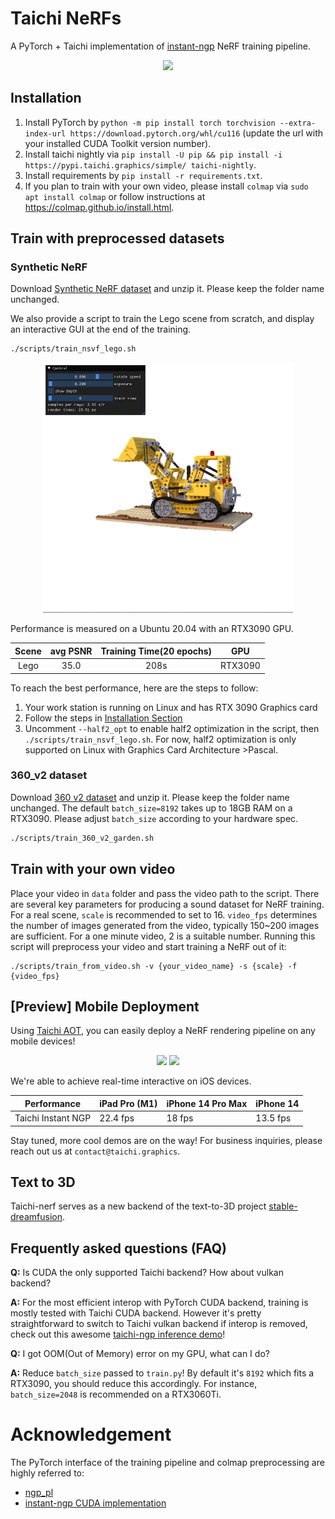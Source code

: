 # Taichi NeRFs

A PyTorch + Taichi implementation of [instant-ngp](https://nvlabs.github.io/instant-ngp/assets/mueller2022instant.pdf) NeRF training pipeline.

<p align="center">
<img src="assets/office.gif" width="200">
</p>

## Installation

1. Install PyTorch by `python -m pip install torch torchvision --extra-index-url https://download.pytorch.org/whl/cu116` (update the url with your installed CUDA Toolkit version number).
2. Install taichi nightly via `pip install -U pip && pip install -i https://pypi.taichi.graphics/simple/ taichi-nightly`.
3. Install requirements by `pip install -r requirements.txt`.
4. If you plan to train with your own video, please install `colmap` via `sudo apt install colmap` or follow instructions at https://colmap.github.io/install.html.

## Train with preprocessed datasets

### Synthetic NeRF

Download [Synthetic NeRF dataset](https://dl.fbaipublicfiles.com/nsvf/dataset/Synthetic_NeRF.zip) and unzip it. Please keep the folder name unchanged.


We also provide a script to train the Lego scene from scratch, and display an interactive GUI at the end of the training.

```bash
./scripts/train_nsvf_lego.sh
```

<p align="center">
<img src="assets/ngp_gui.gif" width="400">
</p>

Performance is measured on a Ubuntu 20.04 with an RTX3090 GPU.

| Scene | avg PSNR | Training Time(20 epochs) |   GPU   |
| :---: | :------: | :----------------------: | :-----: |
| Lego  |   35.0   |           208s           | RTX3090 |

To reach the best performance, here are the steps to follow:
1. Your work station is running on Linux and has RTX 3090 Graphics card
2. Follow the steps in [Installation Section](https://github.com/taichi-dev/taichi-nerfs#installation)
3. Uncomment `--half2_opt` to enable half2 optimization in the script, then `./scripts/train_nsvf_lego.sh`. For now, half2 optimization is only supported on Linux with Graphics Card Architecture >Pascal.


### 360_v2 dataset

Download [360 v2 dataset](http://storage.googleapis.com/gresearch/refraw360/360_v2.zip) and unzip it. Please keep the folder name unchanged. The default `batch_size=8192` takes up to 18GB RAM on a RTX3090. Please adjust `batch_size` according to your hardware spec. 

```bash
./scripts/train_360_v2_garden.sh
```

## Train with your own video

Place your video in `data` folder and pass the video path to the script. There are several key parameters for producing a sound dataset for NeRF training. For a real scene, `scale`  is recommended to set to 16. `video_fps` determines the number of images generated from the video, typically 150~200 images are sufficient. For a one minute video, 2 is a suitable number. Running this script will preprocess your video and start training a NeRF out of it:

```
./scripts/train_from_video.sh -v {your_video_name} -s {scale} -f {video_fps}
```

## [Preview] Mobile Deployment

Using [Taichi AOT](https://docs.taichi-lang.org/docs/tutorial), you can easily deploy a NeRF rendering pipeline on any mobile devices!

<p align="center">
<img src="assets/NeRF_on_iPad.gif" width="200"> 
<img src="assets/NeRF_iPhone14_Pro_Max.gif" width="200">
</p>

We're able to achieve real-time interactive on iOS devices.

| Performance | iPad Pro (M1) | iPhone 14 Pro Max | iPhone 14 |
| --- | --- | --- | --- |
| Taichi Instant NGP | 22.4 fps | 18 fps | 13.5 fps |

Stay tuned, more cool demos are on the way! For business inquiries, please reach out us at `contact@taichi.graphics`.

## Text to 3D 
Taichi-nerf serves as a new backend of the text-to-3D project [stable-dreamfusion](https://github.com/ashawkey/stable-dreamfusion).

## Frequently asked questions (FAQ)

__Q:__ Is CUDA the only supported Taichi backend? How about vulkan backend?

__A:__ For the most efficient interop with PyTorch CUDA backend, training is mostly tested with Taichi CUDA backend. However it's pretty straightforward to switch to Taichi vulkan backend if interop is removed, check out this awesome [taichi-ngp inference demo](https://github.com/taichi-dev/taichi/blob/master/python/taichi/examples/rendering/taichi_ngp.py)!

__Q:__ I got OOM(Out of Memory) error on my GPU, what can I do?

__A:__ Reduce `batch_size` passed to `train.py`! By default it's `8192` which fits a RTX3090, you should reduce this accordingly. For instance, `batch_size=2048` is recommended on a RTX3060Ti.

# Acknowledgement

The PyTorch interface of the training pipeline and colmap preprocessing are highly referred to:

*  [ngp_pl](https://github.com/kwea123/ngp_pl)
*  [instant-ngp CUDA implementation](https://github.com/NVlabs/instant-ngp/tree/master)

